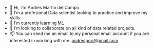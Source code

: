 - 👋 Hi, I’m Andres Martin del Campo 
- 👀 I’m a profesional Data scientist looking to practice and improve my skills.
- 🌱 I’m currently learning ML
- 💞️ I’m looking to collaborate on all kind of data related projects. 
- 📫 You can send me an email to my personal email account if you are interested in working with me. andrespori@gmail.com 

<!---
andresmartindelcamp/andresmartindelcamp is a ✨ special ✨ repository because its `README.md` (this file) appears on your GitHub profile.
You can click the Preview link to take a look at your changes.
--->
